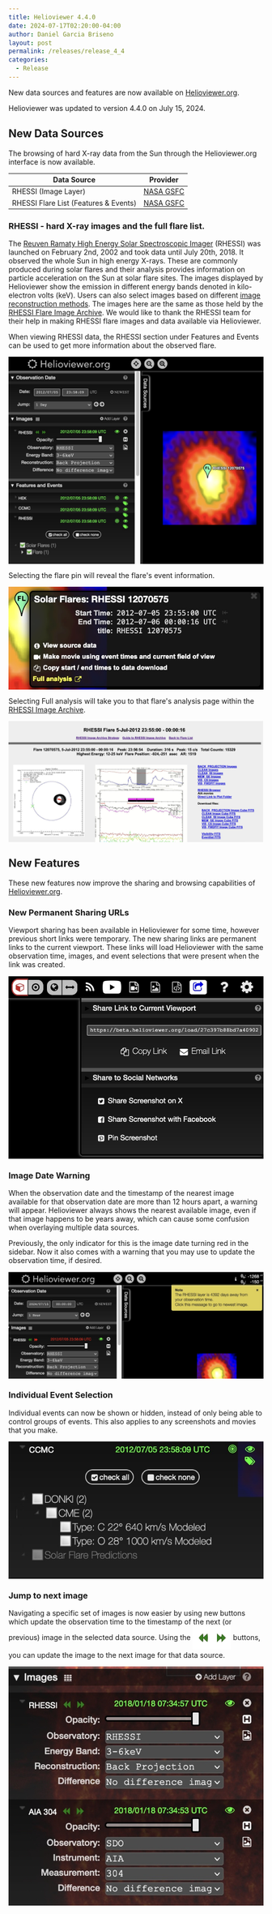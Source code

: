 ```yaml
---
title: Helioviewer 4.4.0
date: 2024-07-17T02:20:00-04:00
author: Daniel Garcia Briseno
layout: post
permalink: /releases/release_4_4
categories:
  - Release
---
```


New data sources and features are now available on [Helioviewer.org](https://helioviewer.org).

Helioviewer was updated to version 4.4.0 on July 15, 2024.

<style>
  img, table {
    margin: 0 auto;
  }
  img {
    display: block;
  }
</style>



## New Data Sources

The browsing of hard X-ray data from the Sun through the Helioviewer.org interface is
now available.

| Data Source       | Provider |
| ----------------- | -------- |
| RHESSI (Image Layer)           | [NASA GSFC](https://hesperia.gsfc.nasa.gov/rhessi3/) |
| RHESSI Flare List (Features & Events) | [NASA GSFC](https://hesperia.gsfc.nasa.gov/rhessi3/) |

### RHESSI - hard X-ray images and the full flare list. 
The [Reuven Ramaty High Energy Solar Spectroscopic Imager](https://science.nasa.gov/mission/rhessi/) (RHESSI) was
launched on February 2nd, 2002 and took data until July 20th, 2018. It
observed the whole Sun in high energy X-rays. These are commonly
produced during solar flares and their analysis provides information on
particle acceleration on the Sun at solar flare sites. The images displayed
by Helioviewer show the emission in different energy bands denoted in
kilo-electron volts (keV). Users can also select images based on different
[image reconstruction methods](https://hesperia.gsfc.nasa.gov/rhessi3/software/imaging-software/image-algorithm-summary/index.html).
The images here are the same as those held by the [RHESSI Flare Image Archive](https://umbra.nascom.nasa.gov/rhessi/rhessi_extras/flare_images_v2/hsi_flare_image_archive.html).
We would like to thank the RHESSI team for their help in making RHESSI
flare images and data available via Helioviewer.

When viewing RHESSI data, the RHESSI section under Features and Events can
be used to get more information about the observed flare.

![Example of a RHESSI image](/images/uploads/2024/rhessi_img.jpg)

Selecting the flare pin will reveal the flare's event information.

![Image of RHESSI Flare event popup which contains the flare's start time, end time, and a link to the full analysis](/images/uploads/2024/rhessi_popup.jpg)

Selecting Full analysis will take you to that flare's analysis page
within the [RHESSI Image Archive](https://umbra.nascom.nasa.gov/rhessi/rhessi_extras/flare_images_v2/hsi_flare_image_archive.html).

![Screenshot of RHESSI Flare Analysis](/images/uploads/2024/rhessi_archive.jpg)

## New Features

These new features now improve the sharing and browsing capabilities of [Helioviewer.org](https://helioviewer.org).

### New Permanent Sharing URLs

Viewport sharing has been available in Helioviewer for some time, however
previous short links were temporary. The new sharing links are permanent
links to the current viewport. These links will load Helioviewer with the same
observation time, images, and event selections that were present when the link was created.

![Share link to current viewport dialog](/images/uploads/2024/sharing.jpg)

### Image Date Warning

When the observation date and the timestamp of the nearest image available
for that observation date are more than 12 hours apart, a warning will appear.
Helioviewer always shows the nearest available image, even if that image happens
to be years away, which can cause some confusion when overlaying multiple data
sources.

Previously, the only indicator for this is the image date turning red in the
sidebar. Now it also comes with a warning that you may use to update the
observation time, if desired.

![Image displays a screenshot of the warning about the time difference between the newest RHESSI Image (2012-07-05 23:58:09) and the specified observation date (2024-07-15 00:00:00)](/images/uploads/2024/nearest_warning.jpg)

### Individual Event Selection

Individual events can now be shown or hidden, instead of only being able to
control groups of events. This also applies to any screenshots and movies
that you make.

![Image of events with checkboxes for individual events](/images/uploads/2024/events.jpg)

### Jump to next image

Navigating a specific set of images is now easier by using new buttons which
update the observation time to the timestamp of the next (or previous) image in the selected
data source.
Using the <img style="vertical-align: middle; padding-bottom: 3px; display: inline;" alt="forward and back" src="/images/uploads/2024/fwd_back.png" /> buttons, you can update the image to the next image for
that data source.

![Image of RHESSI data source selection](/images/uploads/2024/jump_to_next_img.jpg)

